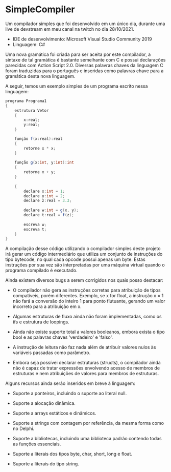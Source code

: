 # SimpleCompiler
Um compilador simples que foi desenvolvido em um único dia, durante uma live de devstream em meu canal na twitch no dia 28/10/2021.

- IDE de desenvolvimento: Microsoft Visual Studio Community 2019
- Linguagem: C#

Uma nova gramática foi criada para ser aceita por este compilador, a sintaxe de tal gramática é bastante semelhante com C e possui declarações parecidas com Action Script 2.0. Diversas palavras chaves da linguagem C foram traduzidas para o português e inseridas como palavras chave para a gramática desta nova linguagem.

A seguir, temos um exemplo simples de um programa escrito nessa linguagem:

```c#
programa Programa1
{
	estrutura Vetor
	{
		x:real;
		y:real;
	}

	função f(x:real):real
	{
		retorne x * x;
	}
	
	função g(x:int, y:int):int
	{
		retorne x + y;
	}
	
	{
		declare x:int = 1;
		declare y:int = 2;
		declare z:real = 3.3;
		
		declare w:int = g(x, y);
		declare t:real = f(z);
		
		escreva w;
		escreva t;
	}
}
```

A compilação desse código utilizando o compilador simples deste projeto irá gerar um código intermediário que utiliza um conjunto de instruções do tipo bytecode, no qual cada opcode possui apenas um byte. Estas instruções por sua vez são interpretadas por uma máquina virtual quando o programa compilado é executado.

Ainda existem diversos bugs a serem corrigidos nos quais posso destacar:

- O compilador não gera as instruções corretas para atribuição de tipos compatíveis, porém diferentes. Exemplo, se x for float, a instrução x = 1 não fará a conversão do inteiro 1 para ponto flutuante, gerando um valor incorreto para a atribuição em x.

- Algumas estruturas de fluxo ainda não foram implementadas, como os ifs e estrutura de loopings.

- Ainda não existe suporte total a valores booleanos, embora exista o tipo bool e as palavras chaves 'verdadeiro' e 'falso'.

- A instrução de leitura não faz nada além de atribuir valores nulos às variáveis passadas como parâmetro.

- Embora seja possívei declarar estruturas (structs), o compilador ainda não é capaz de tratar expressões envolvendo acesso de membros de estruturas e nem atribuições de valores para membros de estruturas.

Alguns recursos ainda serão inseridos em breve à linguagem:

- Suporte a ponteiros, incluindo o suporte ao literal null.

- Suporte a alocação dinâmica.

- Suporte a arrays estáticos e dinâmicos.

- Suporte a strings com contagem por referência, da mesma forma como no Delphi.

- Suporte a bibliotecas, incluindo uma biblioteca padrão contendo todas as funções essenciais.

- Suporte a literais dos tipos byte, char, short, long e float.

- Suporte a literais do tipo string.
